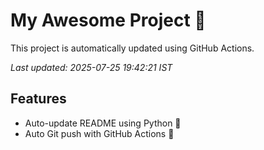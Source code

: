 # My Awesome Project 🚀

This project is automatically updated using GitHub Actions.

_Last updated: 2025-07-25 19:42:21 IST_

## Features
- Auto-update README using Python 🐍
- Auto Git push with GitHub Actions 🤖
